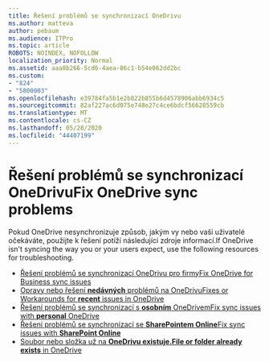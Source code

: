 ```yaml
---
title: Řešení problémů se synchronizací OneDrivu
ms.author: matteva
author: pebaum
ms.audience: ITPro
ms.topic: article
ROBOTS: NOINDEX, NOFOLLOW
localization_priority: Normal
ms.assetid: aaa8b266-5cd6-4aea-86c1-b54e062dd2bc
ms.custom:
- "824"
- "5800003"
ms.openlocfilehash: e39784fa5b1e2b822b855b6d4578906abb6934c5
ms.sourcegitcommit: 82af227ac6d075e748e27c4ce6bdcf56628559cb
ms.translationtype: MT
ms.contentlocale: cs-CZ
ms.lasthandoff: 05/28/2020
ms.locfileid: "44407199"
---
```

# <a name="fix-onedrive-sync-problems"></a><span data-ttu-id="70a9b-102">Řešení problémů se synchronizací OneDrivu</span><span class="sxs-lookup"><span data-stu-id="70a9b-102">Fix OneDrive sync problems</span></span>

<span data-ttu-id="70a9b-103">Pokud OneDrive nesynchronizuje způsob, jakým vy nebo vaši uživatelé očekáváte, použijte k řešení potíží následující zdroje informací.</span><span class="sxs-lookup"><span data-stu-id="70a9b-103">If OneDrive isn't syncing the way you or your users expect, use the following resources for troubleshooting.</span></span>

- [<span data-ttu-id="70a9b-104">Řešení problémů se synchronizací OneDrivu pro firmy</span><span class="sxs-lookup"><span data-stu-id="70a9b-104">Fix OneDrive for Business sync issues</span></span>](https://support.microsoft.com/en-us/office/fix-onedrive-for-business-sync-problems-207e983e-146d-404c-a994-672ef29e1f90?ui=en-us&rs=en-us&ad=us)
- [<span data-ttu-id="70a9b-105">Opravy nebo řešení **nedávných** problémů na OneDrivu</span><span class="sxs-lookup"><span data-stu-id="70a9b-105">Fixes or Workarounds for **recent** issues in OneDrive</span></span>](https://support.office.com/article/fixes-or-workarounds-for-recent-issues-in-onedrive-36110213-f3f6-490d-8cb7-3833539def0b)
- [<span data-ttu-id="70a9b-106">Řešení problémů se synchronizací s **osobním** OneDrivem</span><span class="sxs-lookup"><span data-stu-id="70a9b-106">Fix sync issues with **personal** OneDrive</span></span>](https://support.office.com/article/0b10108f-8459-4a7a-b912-28f8adec5a81)
- [<span data-ttu-id="70a9b-107">Řešení problémů se synchronizací se **SharePointem Online**</span><span class="sxs-lookup"><span data-stu-id="70a9b-107">Fix sync issues with **SharePoint Online**</span></span>](https://support.office.com/article/aaa2d172-8d45-4e94-9c04-5364d04ca2f4)
- [<span data-ttu-id="70a9b-108">Soubor nebo složka už na **OneDrivu existuje.**</span><span class="sxs-lookup"><span data-stu-id="70a9b-108">**File or folder already exists** in OneDrive</span></span>](https://support.microsoft.com/en-us/office/the-file-or-folder-already-exists-in-onedrive-7b8044ad-438d-41db-bbbf-4f66b8890408)
  